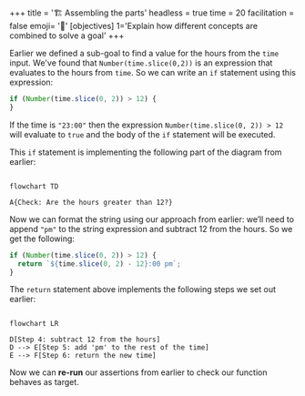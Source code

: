 +++
title = '🏗️ Assembling the parts'
headless = true
time = 20
facilitation = false
emoji= '🧩'
[objectives]
    1='Explain how different concepts are combined to solve a goal'
+++

Earlier we defined a sub-goal to find a value for the hours from the `time` input. We've found that `Number(time.slice(0,2))` is an expression that evaluates to the hours from `time`. So we can write an `if` statement using this expression:

```js
if (Number(time.slice(0, 2)) > 12) {
}
```

If the time is `"23:00"` then the expression `Number(time.slice(0, 2)) > 12` will evaluate to `true` and the body of the `if` statement will be executed.

This `if` statement is implementing the following part of the diagram from earlier:

```mermaid

flowchart TD

A{Check: Are the hours greater than 12?}

```

Now we can format the string using our approach from earlier:
we’ll need to append `"pm"` to the string expression and subtract 12 from the hours. So we get the following:

```js
if (Number(time.slice(0, 2)) > 12) {
  return `${time.slice(0, 2) - 12}:00 pm`;
}
```

The `return` statement above implements the following steps we set out earlier:

```mermaid

flowchart LR

D[Step 4: subtract 12 from the hours]
D --> E[Step 5: add 'pm' to the rest of the time]
E --> F[Step 6: return the new time]

```

Now we can **re-run** our assertions from earlier to check our function behaves as target.
